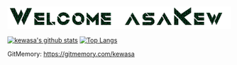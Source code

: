 ![Welcome!](BhTlZmwS.gif)

[![kewasa's github stats](https://github-readme-stats.vercel.app/api?username=kewasa&show_icons=true&title_color=00FF00&icon_color=008000&text_color=00FF00&bg_color=000000)](https://github.com/kewasa/)
[![Top Langs](https://github-readme-stats.vercel.app/api/top-langs/?username=kewasa&layout=compact&title_color=00FF00&icon_color=008000&text_color=00FF00&bg_color=000000)](https://github.com/kewasa/)

GitMemory: https://gitmemory.com/kewasa

